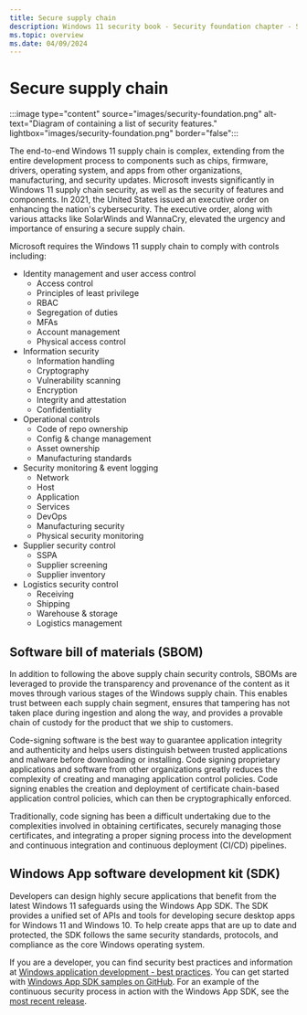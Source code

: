 ```yaml
---
title: Secure supply chain
description: Windows 11 security book - Security foundation chapter - Secure supply chain.
ms.topic: overview
ms.date: 04/09/2024
---
```


# Secure supply chain

:::image type="content" source="images/security-foundation.png" alt-text="Diagram of containing a list of security features." lightbox="images/security-foundation.png" border="false":::

The end-to-end Windows 11 supply chain is complex, extending from the entire development process to components such as chips, firmware, drivers, operating system, and apps from other organizations, manufacturing, and security updates. Microsoft invests significantly in Windows 11 supply chain security, as well as the security of features and components. In 2021, the United States issued an executive order on enhancing the nation's cybersecurity. The executive order, along with various attacks like SolarWinds and WannaCry, elevated the urgency and importance of ensuring a secure supply chain.

Microsoft requires the Windows 11 supply chain to comply with controls including:

- Identity management and user access control
  - Access control
  - Principles of least privilege
  - RBAC
  - Segregation of duties
  - MFAs
  - Account management
  - Physical access control
- Information security
  - Information handling
  - Cryptography
  - Vulnerability scanning
  - Encryption
  - Integrity and attestation
  - Confidentiality
- Operational controls
  - Code of repo ownership
  - Config & change management
  - Asset ownership
  - Manufacturing standards
- Security monitoring & event logging
  - Network
  - Host
  - Application
  - Services
  - DevOps
  - Manufacturing security
  - Physical security monitoring
- Supplier security control
  - SSPA
  - Supplier screening
  - Supplier inventory
- Logistics security control
  - Receiving
  - Shipping
  - Warehouse & storage
  - Logistics management

## Software bill of materials (SBOM)

In addition to following the above supply chain security controls, SBOMs are leveraged to provide the transparency and provenance of the content as it moves through various stages of the Windows supply chain. This enables trust between each supply chain segment, ensures that tampering has not taken place during ingestion and along the way, and provides a provable chain of custody for the product that we ship to customers.

Code-signing software is the best way to guarantee application integrity and authenticity and helps users distinguish between trusted applications and malware before downloading or installing. Code signing proprietary applications and software from other organizations greatly reduces the complexity of creating and managing application control policies. Code signing enables the creation and deployment of certificate chain-based application control policies, which can then be cryptographically enforced.

Traditionally, code signing has been a difficult undertaking due to the complexities involved in obtaining certificates, securely managing those certificates, and integrating a proper signing process into the development and continuous integration and continuous deployment (CI/CD) pipelines.

## Windows App software development kit (SDK)

Developers can design highly secure applications that benefit from the latest Windows 11 safeguards using the Windows App SDK. The SDK provides a unified set of APIs and tools for developing secure desktop apps for Windows 11 and Windows 10. To help create apps that are up to date and protected, the SDK follows the same security standards, protocols, and compliance as the core Windows operating system.

If you are a developer, you can find security best practices and information at [Windows application development - best practices](/windows/security/threat-protection/windows-platform-common-criteria#security-and-privacy). You can get started with [Windows App SDK samples on GitHub](/windows/security/threat-protection/fips-140-validation#windows-app-sdk-samples). For an example of the continuous security process in action with the Windows App SDK, see the [most recent release](https://insider.windows.com/#version-11).
